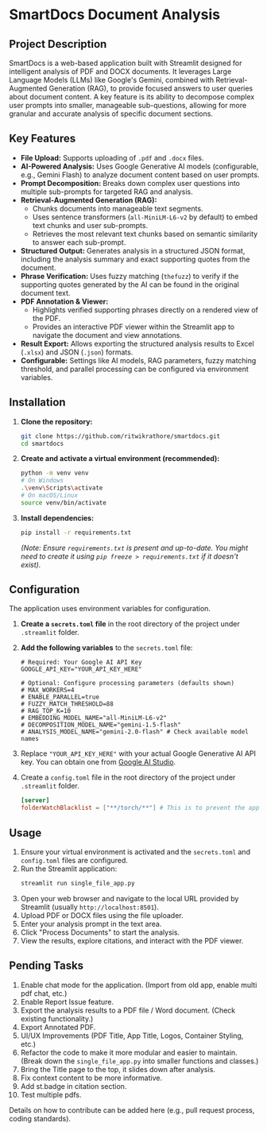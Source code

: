 # SmartDocs Document Analysis

## Project Description

SmartDocs is a web-based application built with Streamlit designed for intelligent analysis of PDF and DOCX documents. It leverages Large Language Models (LLMs) like Google's Gemini, combined with Retrieval-Augmented Generation (RAG), to provide focused answers to user queries about document content. A key feature is its ability to decompose complex user prompts into smaller, manageable sub-questions, allowing for more granular and accurate analysis of specific document sections.

## Key Features

*   **File Upload:** Supports uploading of `.pdf` and `.docx` files.
*   **AI-Powered Analysis:** Uses Google Generative AI models (configurable, e.g., Gemini Flash) to analyze document content based on user prompts.
*   **Prompt Decomposition:** Breaks down complex user questions into multiple sub-prompts for targeted RAG and analysis.
*   **Retrieval-Augmented Generation (RAG):**
    *   Chunks documents into manageable text segments.
    *   Uses sentence transformers (`all-MiniLM-L6-v2` by default) to embed text chunks and user sub-prompts.
    *   Retrieves the most relevant text chunks based on semantic similarity to answer each sub-prompt.
*   **Structured Output:** Generates analysis in a structured JSON format, including the analysis summary and exact supporting quotes from the document.
*   **Phrase Verification:** Uses fuzzy matching (`thefuzz`) to verify if the supporting quotes generated by the AI can be found in the original document text.
*   **PDF Annotation & Viewer:**
    *   Highlights verified supporting phrases directly on a rendered view of the PDF.
    *   Provides an interactive PDF viewer within the Streamlit app to navigate the document and view annotations.
*   **Result Export:** Allows exporting the structured analysis results to Excel (`.xlsx`) and JSON (`.json`) formats.
*   **Configurable:** Settings like AI models, RAG parameters, fuzzy matching threshold, and parallel processing can be configured via environment variables.

## Installation

1.  **Clone the repository:**
    ```bash
    git clone https://github.com/ritwikrathore/smartdocs.git
    cd smartdocs
    ```
2.  **Create and activate a virtual environment (recommended):**
    ```bash
    python -m venv venv
    # On Windows
    .\venv\Scripts\activate
    # On macOS/Linux
    source venv/bin/activate
    ```
3.  **Install dependencies:**
    ```bash
    pip install -r requirements.txt
    ```
    *(Note: Ensure `requirements.txt` is present and up-to-date. You might need to create it using `pip freeze > requirements.txt` if it doesn't exist).*

## Configuration

The application uses environment variables for configuration.

1.  **Create a `secrets.toml` file** in the root directory of the project under `.streamlit` folder.
2.  **Add the following variables** to the `secrets.toml` file:

    ```env
    # Required: Your Google AI API Key
    GOOGLE_API_KEY="YOUR_API_KEY_HERE"

    # Optional: Configure processing parameters (defaults shown)
    # MAX_WORKERS=4
    # ENABLE_PARALLEL=true
    # FUZZY_MATCH_THRESHOLD=88
    # RAG_TOP_K=10
    # EMBEDDING_MODEL_NAME="all-MiniLM-L6-v2"
    # DECOMPOSITION_MODEL_NAME="gemini-1.5-flash"
    # ANALYSIS_MODEL_NAME="gemini-2.0-flash" # Check available model names
    ```
3.  Replace `"YOUR_API_KEY_HERE"` with your actual Google Generative AI API key. You can obtain one from [Google AI Studio](https://aistudio.google.com/).

4.  Create a `config.toml` file in the root directory of the project under `.streamlit` folder. 

    ```toml
    [server]
    folderWatchBlacklist = ["**/torch/**"] # This is to prevent the app from watching the torch library.
    ```

## Usage

1.  Ensure your virtual environment is activated and the `secrets.toml` and `config.toml` files are configured.
2.  Run the Streamlit application:
    ```bash
    streamlit run single_file_app.py
    ```
3.  Open your web browser and navigate to the local URL provided by Streamlit (usually `http://localhost:8501`).
4.  Upload PDF or DOCX files using the file uploader.
5.  Enter your analysis prompt in the text area.
6.  Click "Process Documents" to start the analysis.
7.  View the results, explore citations, and interact with the PDF viewer.

## Pending Tasks

1.  Enable chat mode for the application. (Import from old app, enable multi pdf chat, etc.)
2.  Enable Report Issue feature.
3.  Export the analysis results to a PDF file / Word document. (Check existing functionality.)
4.  Export Annotated PDF.
5.  UI/UX Improvements (PDF Title, App Title, Logos, Container Styling, etc.)
6.  Refactor the code to make it more modular and easier to maintain. (Break down the `single_file_app.py` into smaller functions and classes.)
7.  Bring the Title page to the top, it slides down after analysis.
8.  Fix context content to be more informative.
9.  Add st.badge in citation section.
10. Test multiple pdfs.



Details on how to contribute can be added here (e.g., pull request process, coding standards).


